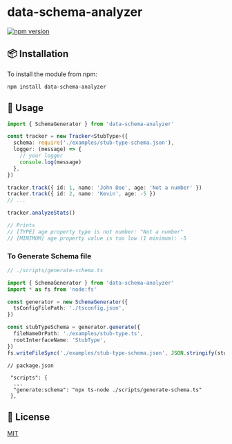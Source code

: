 # data-schema-analyzer
[![npm version](https://badge.fury.io/js/data-schema-analyzer.svg)](https://badge.fury.io/js/data-schema-analyzer)

## :package: Installation

To install the module from npm:

```
npm install data-schema-analyzer
```

## :blue_book: Usage

```typescript
import { SchemaGenerator } from 'data-schema-analyzer'

const tracker = new Tracker<StubType>({
  schema: require('./examples/stub-type-schema.json'),
  logger: (message) => {
    // your logger
    console.log(message)
  },
})

tracker.track({ id: 1, name: 'John Doe', age: 'Not a number' })
tracker.track({ id: 2, name: 'Kevin', age: -5 })
// ...

tracker.analyzeStats()

// Prints
// [TYPE] age property type is not number: "Not a number"
// [MINIMUM] age property value is too low (1 minimum): -5
```


### To Generate Schema file

```typescript
// ./scripts/generate-schema.ts

import { SchemaGenerator } from 'data-schema-analyzer'
import * as fs from 'node:fs'

const generator = new SchemaGenerator({
  tsConfigFilePath: './tsconfig.json',
})

const stubTypeSchema = generator.generate({
  fileNameOrPath: './examples/stub-type.ts',
  rootInterfaceName: 'StubType',
})
fs.writeFileSync('./examples/stub-type-schema.json', JSON.stringify(stubTypeSchema, null, 2))
```

```
// package.json

 "scripts": {
  ...
  "generate:schema": "npx ts-node ./scripts/generate-schema.ts"
 },
```

## :memo: License

[MIT](LICENSE.md)

<!--
Getting started

https://github.com/PengJiyuan/ts-document
https://github.com/xdoer/json-types-generator
https://github.com/idurar/fast-graphql
https://github.com/Code-Hex/graphql-codegen-typescript-validation-schema
https://github.com/nijikokun/generate-schema
https://github.com/xiag-ag/typescript-to-json-schema
https://github.com/timqian/gql-generator

https://ts-morph.com/manipulation/structures
https://ts-ast-viewer.com/
https://github.com/PengJiyuan/ts-document/blob/main/src/generate.ts
https://github.com/max-team/typescript-to-json-schema/blob/master/src/util.ts
-->
